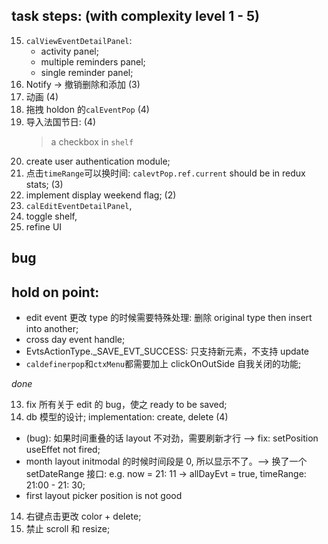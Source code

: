 ## task steps: (with complexity level 1 - 5)

15. `calViewEventDetailPanel`:
    - activity panel;
    - multiple reminders panel;
    - single reminder panel;
16. Notify -> 撤销删除和添加 (3)
17. 动画 (4)
18. 拖拽 holdon 的`calEventPop` (4)
19. 导入法国节日: (4)
    > a checkbox in `shelf`
20. create user authentication module;
21. 点击`timeRange`可以换时间: `calevtPop.ref.current` should be in redux stats; (3)
22. implement display weekend flag; (2)
23. `calEditEventDetailPanel`,
24. toggle shelf,
25. refine UI

## bug

## hold on point:

-   edit event 更改 type 的时候需要特殊处理: 删除 original type then insert into another;
-   cross day event handle;
-   EvtsActionType.\_SAVE_EVT_SUCCESS: 只支持新元素，不支持 update
-   `caldefinerpop`和`ctxMenu`都需要加上 clickOnOutSide 自我关闭的功能;

_done_

13. fix 所有关于 edit 的 bug，使之 ready to be saved;
14. db 模型的设计; implementation: create, delete (4)

-   (bug): 如果时间重叠的话 layout 不对劲，需要刷新才行 --> fix: setPosition useEffet not fired;
-   month layout initmodal 的时候时间段是 0, 所以显示不了。--> 换了一个 setDateRange 接口: e.g. now = 21: 11 -> allDayEvt = true, timeRange: 21:00 - 21: 30;
-   first layout picker position is not good

14. 右键点击更改 color + delete;
15. 禁止 scroll 和 resize;

